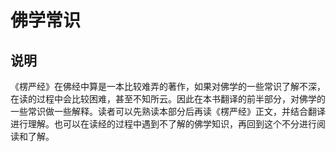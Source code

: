 # 佛学常识

## 说明

《楞严经》在佛经中算是一本比较难弄的著作，如果对佛学的一些常识了解不深，在读的过程中会比较困难，甚至不知所云。因此在本书翻译的前半部分，对佛学的一些常识做一些解释。读者可以先熟读本部分后再读《楞严经》正文，并结合翻译进行理解。也可以在读经的过程中遇到不了解的佛学知识，再回到这个不分进行阅读和了解。
